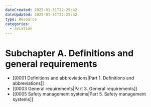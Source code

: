 ```yaml
---
dateCreated: 2025-01-31T22:25:42
dateUpdated: 2025-01-31T22:25:42
type: Resource
categories:
  - aviation
---
```


# Subchapter A. Definitions and general requirements

- [[0001 Definitions and abbreviations|Part 1. Definitions and abbreviations]]
- [[0003 General requirements|Part 3. General requirements]]
- [[0005 Safety management systems|Part 5. Safety management systems]]
